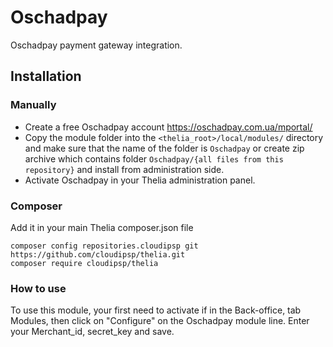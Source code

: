 # Oschadpay

Oschadpay payment gateway integration.

## Installation

### Manually

* Create a free Oschadpay account https://oschadpay.com.ua/mportal/ 
* Copy the module folder into the ```<thelia_root>/local/modules/``` directory and make sure that the name of the folder is ```Oschadpay``` or create zip archive which contains folder ```Oschadpay/{all files from this repository}``` and install from administration side.
* Activate Oschadpay in your Thelia administration panel.

### Composer

Add it in your main Thelia composer.json file

```
composer config repositories.cloudipsp git https://github.com/cloudipsp/thelia.git
composer require cloudipsp/thelia
```

### How to use

To use this module, your first need to activate if in the Back-office, tab Modules,
then click on "Configure" on the Oschadpay module line. Enter your Merchant_id, secret_key and save.
